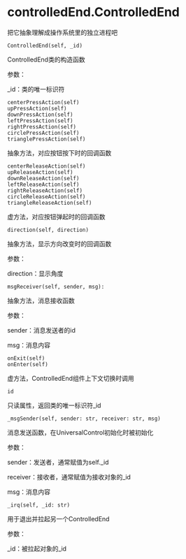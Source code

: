 # controlledEnd.ControlledEnd

把它抽象理解成操作系统里的独立进程吧

```
ControlledEnd(self, _id)
```

ControlledEnd类的构造函数

参数：

_id：类的唯一标识符

```
centerPressAction(self)
upPressAction(self)
downPressAction(self) 
leftPressAction(self)  
rightPressAction(self)   
circlePressAction(self)     
trianglePressAction(self)
```

抽象方法，对应按钮按下时的回调函数

```
centerReleaseAction(self)
upReleaseAction(self)
downReleaseAction(self)
leftReleaseAction(self)
rightReleaseAction(self)
circleReleaseAction(self)
triangleReleaseAction(self)
```

虚方法，对应按钮弹起时的回调函数

```   
direction(self, direction)
```

抽象方法，显示方向改变时的回调函数

参数：

direction：显示角度

```
msgReceiver(self, sender, msg):
```

抽象方法，消息接收函数

参数：

sender：消息发送者的id

msg：消息内容

```
onExit(self)
onEnter(self)
```

虚方法，ControlledEnd组件上下文切换时调用

```
id
```

只读属性，返回类的唯一标识符_id

```
_msgSender(self, sender: str, receiver: str, msg)
```

消息发送函数，在UniversalControl初始化时被初始化

参数：

sender：发送者，通常赋值为self._id

receiver：接收者，通常赋值为接收对象的_id

msg：消息内容

```
_irq(self, _id: str)
```

用于退出并拉起另一个ControlledEnd

参数：

_id：被拉起对象的_id


